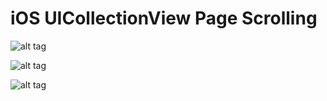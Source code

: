 # iOS UICollectionView Page Scrolling

![alt tag](https://raw.github.com/maximbilan/UICollectionViewHorizontalPaging/tree/master/img/img1.gif)

![alt tag](https://raw.github.com/maximbilan/UICollectionViewHorizontalPaging/tree/master/img/img2.png)

![alt tag](https://raw.github.com/maximbilan/UICollectionViewHorizontalPaging/tree/master/img/img3.png)
